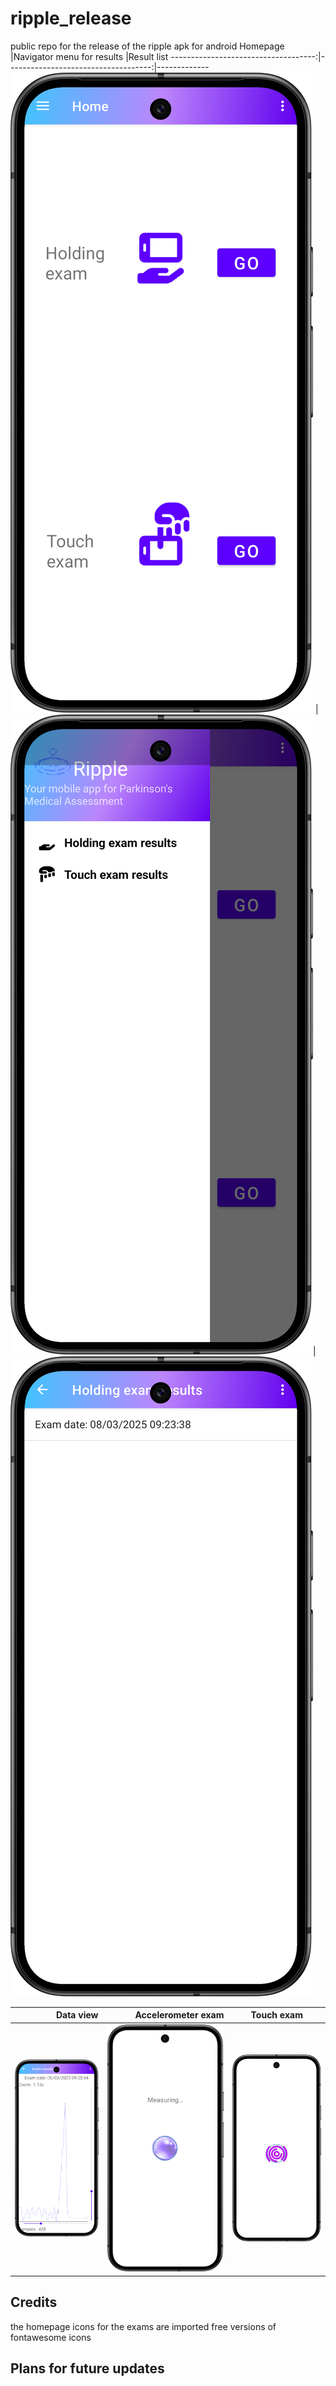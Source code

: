 # ripple_release
public repo for the release of the ripple apk for android
Homepage                             |Navigator menu for results           |Result list
------------------------------------:|------------------------------------:|-------------
![Screenshot](./menu_ripple.png) |![Screenshot](./navigator_ripple.png)|![Screenshot](./results_list_ripple.png)

Data view                            |Accelerometer exam                            |Touch exam
------------------------------------:|---------------------------------------------:|-------------
![Screenshot](./exam_data_ripple.png)|![Screenshot](./accelerometer_exam_ripple.png)|![Screenshot](./touch_exam_ripple.png)


## Credits
 the homepage icons for the exams are
 imported free versions of fontawesome icons

## Plans for future updates
